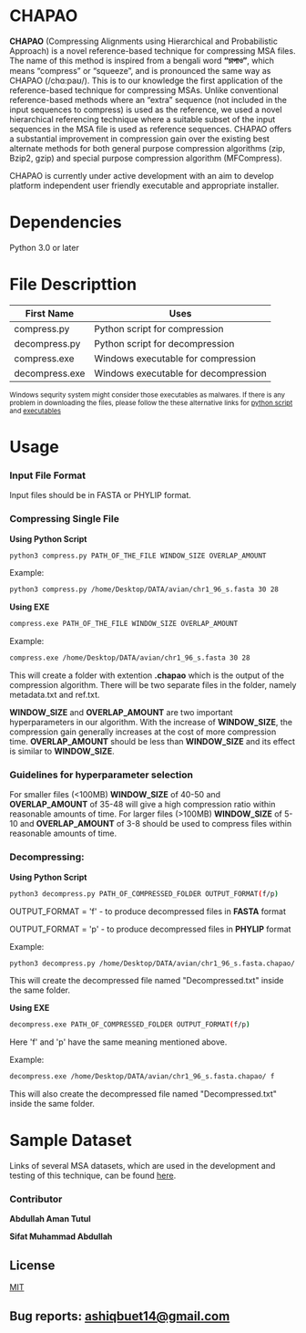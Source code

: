 # CHAPAO
**CHAPAO** (Compressing  Alignments  using  Hierarchical  and  Probabilistic  Approach) is a novel reference-based technique for compressing MSA files. The name of this method is inspired from a bengali word **“চাপাও”**, which means “compress” or “squeeze”, and is pronounced the same way as CHAPAO (/chɑ:paʊ/). This is to our knowledge the first application of the reference-based technique for compressing MSAs. Unlike conventional reference-based methods where an “extra” sequence (not included in the input sequences to compress) is used as the reference, we used a novel hierarchical referencing technique where a suitable subset of the input sequences in the MSA file is used as reference sequences. CHAPAO offers a substantial improvement in compression gain over the existing best alternate methods for both general purpose compression algorithms (zip, Bzip2, gzip) and special purpose compression algorithm (MFCompress).

CHAPAO is currently under active development with an aim to develop platform independent user friendly executable and appropriate installer. 

# Dependencies 
Python 3.0 or later

# File Descripttion
| First Name    | Uses          |
| ------------- | ------------- |
| compress.py   | Python script for compression  |
| decompress.py |  Python script for decompression  |
| compress.exe  | Windows executable for compression  |
| decompress.exe  | Windows executable for decompression  |

<sup>Windows sequrity system might consider those executables as malwares. If there is any problem in downloading the files, please follow the these alternative links for [python script](https://drive.google.com/drive/folders/1P4cwftp9Pr7oZ87wGLmu_cxTeTDQDVgV?usp=sharing) and [executables](https://drive.google.com/drive/folders/1A10qPlQ4lXjHEr-zKdzGCZiuguB8mUDh?usp=sharing) </sup>
# Usage 
### Input File Format
Input files should be in FASTA or PHYLIP format.

### Compressing Single File

**Using Python Script**
```bash
python3 compress.py PATH_OF_THE_FILE WINDOW_SIZE OVERLAP_AMOUNT
```
Example:
```bash
python3 compress.py /home/Desktop/DATA/avian/chr1_96_s.fasta 30 28
```

**Using EXE**
```bash
compress.exe PATH_OF_THE_FILE WINDOW_SIZE OVERLAP_AMOUNT
```
Example:
```bash
compress.exe /home/Desktop/DATA/avian/chr1_96_s.fasta 30 28
```

This will create a folder with extention **.chapao** which is the output of the compression algorithm. There will be two separate files in the folder, namely metadata.txt and ref.txt.

**WINDOW_SIZE** and **OVERLAP_AMOUNT** are two important hyperparameters in our algorithm.  With the increase of **WINDOW_SIZE**, the compression gain generally increases at the cost of more compression time. **OVERLAP_AMOUNT** should be less than **WINDOW_SIZE** and its effect is similar to  **WINDOW_SIZE**.

### Guidelines for hyperparameter selection
For smaller files (<100MB) **WINDOW_SIZE** of 40-50 and **OVERLAP_AMOUNT** of 35-48 will give a high compression ratio within reasonable amounts of time.
For larger files (>100MB) **WINDOW_SIZE** of 5-10 and **OVERLAP_AMOUNT** of 3-8 should be used to compress files within reasonable amounts of time.



### Decompressing:

**Using Python Script**

```bash
python3 decompress.py PATH_OF_COMPRESSED_FOLDER OUTPUT_FORMAT(f/p)
```

OUTPUT_FORMAT = 'f' - to produce decompressed files in **FASTA** format

OUTPUT_FORMAT = 'p' - to produce decompressed files in **PHYLIP** format

Example:
```bash
python3 decompress.py /home/Desktop/DATA/avian/chr1_96_s.fasta.chapao/ f
```

This will create the decompressed file named "Decompressed.txt" inside the same folder.

**Using EXE**

```bash
decompress.exe PATH_OF_COMPRESSED_FOLDER OUTPUT_FORMAT(f/p)
```

Here 'f' and 'p' have the same meaning mentioned above.

Example:
```bash
decompress.exe /home/Desktop/DATA/avian/chr1_96_s.fasta.chapao/ f
```
This will also create the decompressed file named "Decompressed.txt" inside the same folder.

# Sample Dataset
Links of several MSA datasets, which are used in the development and testing of this technique, can be found [here](https://drive.google.com/file/d/1pIBNOJEmtN-sjwPjj_bLs8byx3dcEkek/view?usp=sharing).
### Contributor
**Abdullah Aman Tutul**

**Sifat Muhammad Abdullah**
## License
[MIT](https://choosealicense.com/licenses/mit/)

## Bug reports: ashiqbuet14@gmail.com
